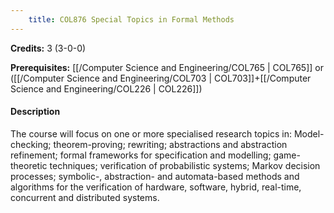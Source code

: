 ```yaml
---
    title: COL876 Special Topics in Formal Methods
---
```

**Credits:** 3 (3-0-0)



**Prerequisites:** [[/Computer Science and Engineering/COL765 | COL765]] or ([[/Computer Science and Engineering/COL703 | COL703]]+[[/Computer Science and Engineering/COL226 | COL226]])

#### Description 
The course will focus on one or more specialised research topics in: Model-checking; theorem-proving; rewriting; abstractions and abstraction refinement; formal frameworks for specification and modelling; game-theoretic techniques; verification of probabilistic systems; Markov decision processes; symbolic-, abstraction- and automata-based methods and algorithms for the verification of hardware, software, hybrid, real-time, concurrent and distributed systems.